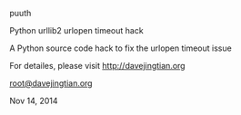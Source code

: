 puuth

Python urllib2 urlopen timeout hack

A Python source code hack to fix the urlopen timeout issue

For detailes, please visit http://davejingtian.org

root@davejingtian.org

Nov 14, 2014
